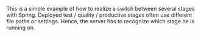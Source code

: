 This is a simple example of how to realize a switch between several stages with Spring. Deployed test / quality / productive stages often use different file paths or settings. Hence, the server has to recognize which stage he is running on.